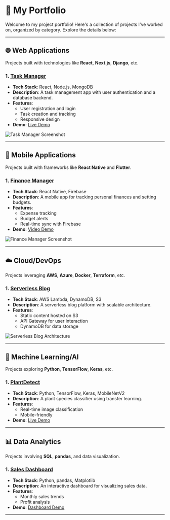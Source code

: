 # 🚀 My Portfolio

Welcome to my project portfolio! Here's a collection of projects I've worked on, organized by category. Explore the details below:

---

## 🌐 Web Applications
Projects built with technologies like **React**, **Next.js**, **Django**, etc.

### 1. [Task Manager](https://github.com/yourusername/task-manager)
- **Tech Stack**: React, Node.js, MongoDB
- **Description**: A task management app with user authentication and a database backend.
- **Features**:
  - User registration and login
  - Task creation and tracking
  - Responsive design
- **Demo**: [Live Demo](https://your-task-manager-demo.com)

![Task Manager Screenshot](assets/images/task-manager.png)

---

## 📱 Mobile Applications
Projects built with frameworks like **React Native** and **Flutter**.

### 1. [Finance Manager](https://github.com/yourusername/finance-manager)
- **Tech Stack**: React Native, Firebase
- **Description**: A mobile app for tracking personal finances and setting budgets.
- **Features**:
  - Expense tracking
  - Budget alerts
  - Real-time sync with Firebase
- **Demo**: [Video Demo](https://your-video-demo-link.com)

![Finance Manager Screenshot](assets/images/finance-manager.png)

---

## ☁️ Cloud/DevOps
Projects leveraging **AWS**, **Azure**, **Docker**, **Terraform**, etc.

### 1. [Serverless Blog](https://github.com/yourusername/serverless-blog)
- **Tech Stack**: AWS Lambda, DynamoDB, S3
- **Description**: A serverless blog platform with scalable architecture.
- **Features**:
  - Static content hosted on S3
  - API Gateway for user interaction
  - DynamoDB for data storage

![Serverless Blog Architecture](assets/images/serverless-blog.png)

---

## 🤖 Machine Learning/AI
Projects exploring **Python**, **TensorFlow**, **Keras**, etc.

### 1. [PlantDetect](https://github.com/yourusername/plant-detect)
- **Tech Stack**: Python, TensorFlow, Keras, MobileNetV2
- **Description**: A plant species classifier using transfer learning.
- **Features**:
  - Real-time image classification
  - Mobile-friendly
- **Demo**: [Live Demo](https://your-plant-detect-demo.com)

---

## 📊 Data Analytics
Projects involving **SQL**, **pandas**, and data visualization.

### 1. [Sales Dashboard](https://github.com/yourusername/sales-dashboard)
- **Tech Stack**: Python, pandas, Matplotlib
- **Description**: An interactive dashboard for visualizing sales data.
- **Features**:
  - Monthly sales trends
  - Profit analysis
- **Demo**: [Dashboard Demo](https://your-dashboard-demo.com)

---
